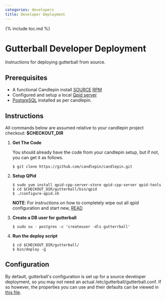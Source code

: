 ```yaml
---
categories: developers
title: Developer Deployment
---
```


{% include toc.md %}

# Gutterball Developer Deployment

Instructions for deploying gutterball from source.

## Prerequisites

 * A functional Candlepin install [SOURCE](/docs/candlepin/developer_deployment.html) [RPM](/docs/candlepin/setup.html)
 * Configured and setup a local [Qpid server](/docs/candlepin/amqp.html)
 * [PostgreSQL](/docs/candlepin/setup.html#postgresql) installed as per candlepin.

## Instructions

All commands below are assumed relative to your candlepin project checkout: **$CHECKOUT_DIR**

1. **Get The Code**

   You should already have the code from your candlepin setup, but if not, you can get it as follows.

   ```console
   $ git clone https://github.com/candlepin/candlepin.git
   ```

1. **Setup QPid**

   ```console
   $ sudo yum install qpid-cpp-server-store qpid-cpp-server qpid-tools
   $ cd $CHECKOUT_DIR/gutterball/bin/qpid
   $ ./configure-qpid.sh
   ```

   **NOTE**: For instructions on how to completely wipe out all qpid configuration and start new, [READ](https://github.com/candlepin/candlepin/blob/master/gutterball/bin/qpid/README.md)

1. **Create a DB user for gutterball**

   ```console
   $ sudo su - postgres -c 'createuser -dls gutterrball'
   ```

1. **Run the deploy script**

   ```console
   $ cd $CHECKOUT_DIR/gutterball/
   $ bin/deploy -g
   ```

## Configuration

By default, gutterball's configuration is set up for a source developer deployment, so you may not need an actual
/etc/gutterball/gutterball.conf. If so however, the properties you can use and their defaults can be viewed in
[this file](https://github.com/candlepin/candlepin/blob/master/gutterball/src/main/java/org/candlepin/gutterball/config/ConfigProperties.java).




